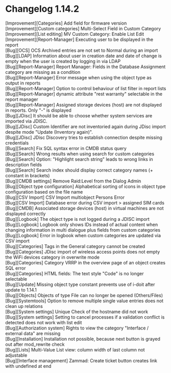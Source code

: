 # Changelog 1.14.2

[Improvement][Categories] Add field for firmware version  
[Improvement][Custom categories] Multi-Select Field in Custom Category  
[Improvement][List editing] MV Custom Category: Enable List Edit  
[Improvement][Report-Manager] Executing user to be displayed in the report  
[Bug][OCS] OCS Archived entries are not set to Normal during an import  
[Bug][LDAP] Information about user in creation date and date of change is empty when the user is created by logging in via LDAP  
[Bug][Report-Manager] Report Manager: Fields in the Database Assignment category are missing as a condition  
[Bug][Report-Manager] Error message when using the object type as output in reports  
[Bug][Report-Manager] Option to control behaviour of list filter in report lists  
[Bug][Report-Manager] dynamic attribute "rest warranty" selectable in the report manager  
[Bug][Report-Manager] Assigned storage devices (host) are not displayed in reports. Only "-" is displayed  
[Bug][JDisc] It should be able to choose whether system services are imported via JDISC.  
[Bug][JDisc] Custom Identifier are not inventoried again during JDisc import despite mode "Update (Inventory again)".  
[Bug][JDisc] JDisc Discovery tries to establish connection despite missing credentials  
[Bug][Search] Fix SQL syntax error in CMDB status query  
[Bug][Search] Wrong results when using search for custom categories  
[Bug][Search] Option: "Highlight search string" leads to wrong links in description fields  
[Bug][Search] Search index should display correct category names (+ constant in brackets)  
[Bug][CMDB settings] Remove Raid:Level from the Dialog Admin  
[Bug][Object type configuration] Alphabetical sorting of icons in object type configuration based on the file name  
[Bug][CSV Import] CSV Import multiobject Persons Error  
[Bug][CSV Import] Database error during CSV import > assigned SIM cards  
[Bug][CMDB] Associated storage devices (host) in virtual machines are not displayed correctly  
[Bug][Logbook] The object type is not logged during a JDISC import  
[Bug][Logbook] Logbook only shows IDs instead of actual content when changing information in multi dialogue plus fields from custom categories  
[Bug][Logbook] Error in logbook when custom categories are updated via CSV import  
[Bug][Categories] Tags in the General category cannot be created  
[Bug][Categories] JDisc import of wireless access points does not empty the WiFi devices category in overwrite mode  
[Bug][Categories] Category VRRP in the overview page of an object creates SQL error  
[Bug][Categories] HTML fields: The text style "Code" is no longer selectable  
[Bug][Update] Missing object type constant prevents use of i-doit after update to 1.14.1  
[Bug][Objects] Objects of type File can no longer be opened (Others/Files)  
[Bug][Systemtools] Option to remove multiple single value entries does not clean up relations  
[Bug][System settings] Unique Check of the hostname did not work  
[Bug][System settings] Setting to cancel processes if a validation conflict is detected does not work with list edit  
[Bug][Authorization system] Rights to view the category "Interface / external data" are missing  
[Bug][Installation] Installation not possible, because next button is grayed out after mod_rewrite check  
[Bug][Lists] Multi-Value List view: column width of last column not adjustable  
[Bug][Interface management] Zammad: Create ticket button creates link with undefined at end  